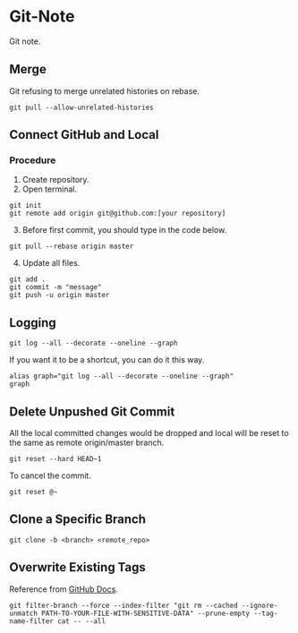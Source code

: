 # Git-Note

Git note.

## Merge

Git refusing to merge unrelated histories on rebase.

```
git pull --allow-unrelated-histories
```

## Connect GitHub and Local

### Procedure

1. Create repository.
2. Open terminal.
```shell
git init
git remote add origin git@github.com:[your repository]
```
3. Before first commit, you should type in the code below.
```shell
git pull --rebase origin master
```
4. Update all files.
```shell
git add .
git commit -m "message"
git push -u origin master
```

## Logging

```shell
git log --all --decorate --oneline --graph
```

If you want it to be a shortcut, you can do it this way.

```shell
alias graph="git log --all --decorate --oneline --graph"
graph
```

## Delete Unpushed Git Commit

All the local committed changes would be dropped and local will be reset to the same as remote origin/master branch.
```shell
git reset --hard HEAD~1
```

To cancel the commit.

```
git reset @~
```

## Clone a Specific Branch

```shell
git clone -b <branch> <remote_repo>
```
## Overwrite Existing Tags

Reference from [GitHub Docs](https://docs.github.com/en/github/authenticating-to-github/removing-sensitive-data-from-a-repository).
```shell
git filter-branch --force --index-filter "git rm --cached --ignore-unmatch PATH-TO-YOUR-FILE-WITH-SENSITIVE-DATA" --prune-empty --tag-name-filter cat -- --all
```
